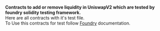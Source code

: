 <b>Contracts to add or remove liquidity in UniswapV2 which are tested by foundry solidity testing framework.</b>
<br>
Here are all contracts with it's test file.
<br>
To Use this contracts for test follow <a href="https://book.getfoundry.sh/">Foundry</a> documentation.
